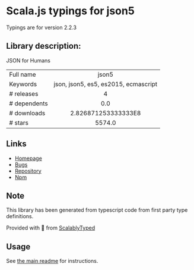 
# Scala.js typings for json5

Typings are for version 2.2.3

## Library description:
JSON for Humans

|                    |                 |
| ------------------ | :-------------: |
| Full name          | json5 |
| Keywords           | json, json5, es5, es2015, ecmascript |
| # releases         | 4 |
| # dependents       | 0.0 |
| # downloads        | 2.826871253333333E8 |
| # stars            | 5574.0 |

## Links
- [Homepage](http://json5.org/)
- [Bugs](https://github.com/json5/json5/issues)
- [Repository](https://github.com/json5/json5)
- [Npm](https://www.npmjs.com/package/json5)
    


## Note
This library has been generated from typescript code from first party type definitions.

Provided with :purple_heart: from [ScalablyTyped](https://github.com/oyvindberg/ScalablyTyped)

## Usage
See [the main readme](../../readme.md) for instructions.


